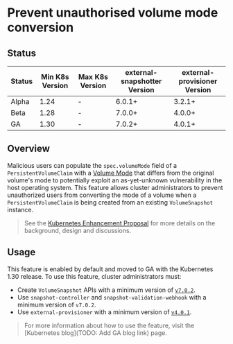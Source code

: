 # Prevent unauthorised volume mode conversion

## Status

Status | Min K8s Version | Max K8s Version | external-snapshotter Version | external-provisioner Version
--|--|--|--|--
Alpha | 1.24 | - | 6.0.1+ | 3.2.1+
Beta | 1.28 | - | 7.0.0+ | 4.0.0+
GA | 1.30 | - | 7.0.2+ | 4.0.1+

## Overview

Malicious users can populate the `spec.volumeMode` field of a `PersistentVolumeClaim`
with a [Volume Mode](https://kubernetes.io/docs/concepts/storage/persistent-volumes/#volume-mode)
that differs from the original volume's mode to potentially exploit an as-yet-unknown
vulnerability in the host operating system.
This feature allows cluster administrators to prevent unauthorized users from converting
the mode of a volume when a `PersistentVolumeClaim` is being created from an existing
`VolumeSnapshot` instance.

> See the [Kubernetes Enhancement Proposal](https://github.com/kubernetes/enhancements/tree/master/keps/sig-storage/3141-prevent-volume-mode-conversion) 
> for more details on the background, design and discussions.

## Usage

This feature is enabled by default and moved to GA with the Kubernetes 1.30 release.
To use this feature, cluster administrators must:

* Create `VolumeSnapshot` APIs with a minimum version of [`v7.0.2`](https://github.com/kubernetes-csi/external-snapshotter/releases/tag/client%2Fv7.0.2).
* Use `snapshot-controller` and `snapshot-validation-webhook` with a minimum version of `v7.0.2`.
* Use `external-provisioner` with a minimum version of [`v4.0.1`](https://github.com/kubernetes-csi/external-provisioner/releases/tag/v4.0.1).

> For more information about how to use the feature, visit the [Kubernetes blog](TODO: Add GA blog link) page. 